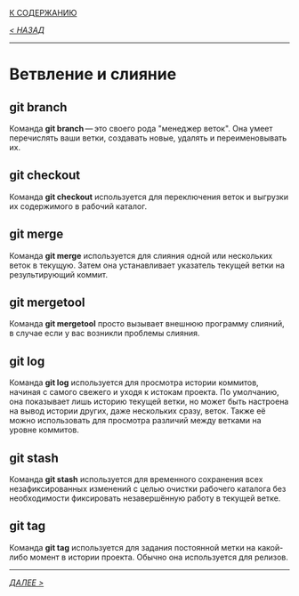 [К СОДЕРЖАНИЮ](/readme.md)

*[< НАЗАД](basiccommands.md)*

---

# Ветвление и слияние

## **git branch**
Команда **git branch** — это своего рода "менеджер веток". Она умеет перечислять ваши ветки, создавать новые, удалять и переименовывать их.
## **git checkout**

Команда **git checkout** используется для переключения веток и выгрузки их содержимого в рабочий каталог.

## **git merge**
Команда **git merge** используется для слияния одной или нескольких веток в текущую. Затем она устанавливает указатель текущей ветки на результирующий коммит.

## **git mergetool**
Команда **git mergetool** просто вызывает внешнюю программу слияний, в случае если у вас возникли проблемы слияния.

## **git log**
Команда **git log** используется для просмотра истории коммитов, начиная с самого свежего и уходя к истокам проекта. По умолчанию, она показывает лишь историю текущей ветки, но может быть настроена на вывод истории других, даже нескольких сразу, веток. Также её можно использовать для просмотра различий между ветками на уровне коммитов.

## **git stash**
Команда **git stash** используется для временного сохранения всех незафиксированных изменений с целью очистки рабочего каталога без необходимости фиксировать незавершённую работу в текущей ветке.

## **git tag**
Команда **git tag** используется для задания постоянной метки на какой-либо момент в истории проекта. Обычно она используется для релизов.

---

*[ДАЛЕЕ >](collab_and_updating.md)*